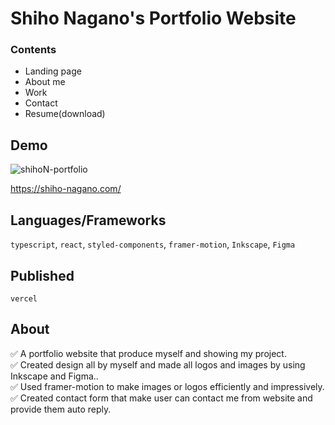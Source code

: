 # Shiho Nagano's Portfolio Website

### Contents
- Landing page
- About me
- Work
- Contact
- Resume(download)

## Demo 

![shihoN-portfolio](https://user-images.githubusercontent.com/88401910/162493831-69869eb6-dcdb-45fb-bbce-0e277a90cfaa.jpg)

https://shiho-nagano.com/

## Languages/Frameworks

`typescript`, `react`, `styled-components`, `framer-motion`, `Inkscape`, `Figma`

## Published

`vercel`

## About
:white_check_mark: A portfolio website that produce myself and showing my project.  
:white_check_mark: Created design all by myself and made all logos and images by using Inkscape and Figma..  
:white_check_mark: Used framer-motion to make images or logos efficiently and impressively.  
:white_check_mark: Created contact form that make user can contact me from website and provide them auto reply. 